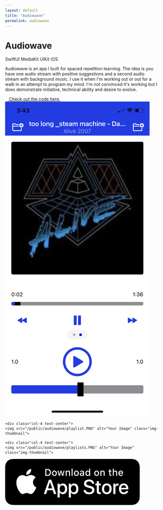 ```yaml
---
layout: default
title: "Audiowave"
permalink: audiowave
---
```


<div class="row pb-3">

  <h1>Audiowave</h1>

  <div>
    <span class="tag-cloud">SwiftUI</span>
    <span class="tag-cloud">MediaKit</span>
    <span class="tag-cloud">UIKit</span>
    <span class="tag-cloud">iOS</span>
  </div>

  <p>Audiowave is an app I built for spaced repetition learning. The idea is you have one audio stream with positive suggestions and a second audio stream with background music. I use it when I'm working out or out for a walk in an attempt to program my mind. I'm not convinced it's working but I does demonstrate initiative, technical ability and desire to evolve.</p>

  <a href="https://github.com/sphericalwave/AudioWave4" title="Audiowave Github" target="blank" class="pt-3 d-flex align-items-center">
    <i class="fab fa-github fa-2x" style="display: inline-block; margin-right: 9px;"></i>
    Check out the code here.
  </a>

</div>

<div class="row">

  <div class="col-4 text-center">
    <img src="/public/audiowave/player.PNG" alt="Your Image" class="img-thumbnail">
  </div>

    <div class="col-4 text-center">
    <img src="/public/audiowave/playlist.PNG" alt="Your Image" class="img-thumbnail">
  </div>

    <div class="col-4 text-center">
    <img src="/public/audiowave/playlists.PNG" alt="Your Image" class="img-thumbnail">
  </div>

</div>

<div class="row pt-3">
  <a href="https://apps.apple.com/sa/app/audiowave/id1658347047" title="Audiowave App Store" target="blank">
    <img src="/public/appstore.png" alt="Your Image" class="img-thumbnail w-25">
  </a>
</div>
